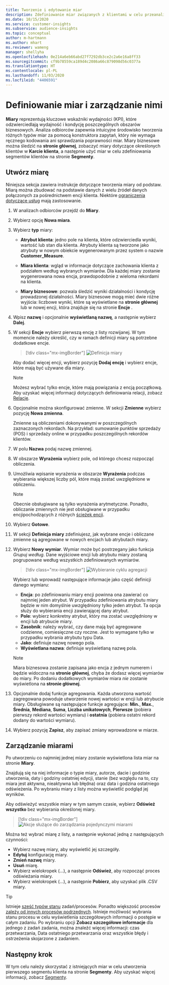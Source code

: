 ```yaml
---
title: Tworzenie i edytowanie miar
description: Zdefiniowanie miar związanych z klientami w celu przeanalizowania i odzwierciedlenia wydajności pewnych obszarów biznesowych.
ms.date: 10/15/2020
ms.service: customer-insights
ms.subservice: audience-insights
ms.topic: conceptual
author: m-hartmann
ms.author: mhart
ms.reviewer: wameng
manager: shellyha
ms.openlocfilehash: 0e214a6eb66abd27f7292db3ce2c2a6e16a8ff33
ms.sourcegitcommit: cf9b78559ca189d4c2086a66c879098d56c0377a
ms.translationtype: HT
ms.contentlocale: pl-PL
ms.lasthandoff: 11/03/2020
ms.locfileid: "4406591"
---
```

# <a name="define-and-manage-measures"></a>Definiowanie miar i zarządzanie nimi

**Miary** reprezentują kluczowe wskaźniki wydajności (KPI), które odzwierciedlają wydajność i kondycję poszczególnych obszarów biznesowych. Analiza odbiorców zapewnia intuicyjne środowisko tworzenia różnych typów miar za pomocą konstruktora zapytań, który nie wymaga ręcznego kodowania ani sprawdzania poprawności miar. Miary biznesowe można śledzić na **stronie głównej**, zobaczyć miary dotyczące określonych klientów w **Karcie klienta**, a następnie użyć miar w celu zdefiniowania segmentów klientów na stronie **Segmenty**.

## <a name="create-a-measure"></a>Utwórz miarę

Niniejsza sekcja zawiera instrukcje dotyczące tworzenia miary od podstaw. Miarą można zbudować na podstawie danych z wielu źródeł danych połączonych za pośrednictwem encji klienta. Niektóre [ograniczenia dotyczące usług](service-limits.md) mają zastosowanie.

1. W analizach odbiorców przejdź do **Miary**.

2. Wybierz opcję **Nowa miara**.

3. Wybierz **typ** miary:

   - **Atrybut klienta**: jedno pole na klienta, które odzwierciedla wyniki, wartość lub stan dla klienta. Atrybuty klienta są tworzone jako atrybuty w nowym obiekcie wygenerowanym przez system o nazwie **Customer_Measure**.

   - **Miara klienta**: wgląd w informacje dotyczące zachowania klienta z podziałem według wybranych wymiarów. Dla każdej miary zostanie wygenerowana nowa encja, prawdopodobnie z wieloma rekordami na klienta.

   - **Miary biznesowe**: pozwala śledzić wyniki działalności i kondycję prowadzonej działalności. Miary biznesowe mogą mieć dwie różne wyjścia: liczbowe wyniki, które są wyświetlane na **stronie głównej** lub w nowej encji, która znajduje się na stronie **Encje** .

4. Wpisz **nazwę** i opcjonalnie **wyświetlaną nazwę**, a następnie wybierz **Dalej**.

5. W sekcji **Encje** wybierz pierwszą encję z listy rozwijanej. W tym momencie należy określić, czy w ramach definicji miary są potrzebne dodatkowe encje.

   > [!div class="mx-imgBorder"]
   > ![Definicja miary](media/measure-definition.png "Definicja miary")

   Aby dodać więcej encji, wybierz pozycję **Dodaj encję** i wybierz encje, które mają być używane dla miary.

   > [!NOTE]
   > Możesz wybrać tylko encje, które mają powiązania z encją początkową. Aby uzyskać więcej informacji dotyczących definiowania relacji, zobacz [Relacje](relationships.md).

6. Opcjonalnie można skonfigurować zmienne. W sekcji **Zmienne** wybierz pozycję **Nowa zmienna**.

   Zmienne są obliczeniami dokonywanymi w poszczególnych zaznaczonych rekordach. Na przykład: sumowanie punktów sprzedaży (POS) i sprzedaży online w przypadku poszczególnych rekordów klientów.

7. W polu **Nazwa** podaj nazwę zmiennej.

8. W obszarze **Wyrażenia** wybierz pole, od którego chcesz rozpocząć obliczenia.

9. Umożliwia wpisanie wyrażenia w obszarze **Wyrażenia** podczas wybierania większej liczby pól, które mają zostać uwzględnione w obliczeniu.

   > [!NOTE]
   > Obecnie obsługiwane są tylko wyrażenia arytmetyczne. Ponadto, obliczanie zmiennych nie jest obsługiwane w przypadku encjipochodzących z różnych [ścieżek encji](relationships.md).

10. Wybierz **Gotowe**.

11. W sekcji **Definicja miary** zdefiniujesz, jak wybrane encje i obliczane zmienne są agregowane w nowych encjach lub atrybutach miary.

12. Wybierz **Nowy wymiar**. Wymiar może być postrzegany jako funkcja *Grupuj według*. Dane wyjściowe encji lub atrybutu miary zostaną pogrupowane według wszystkich zdefiniowanych wymiarów.

    > [!div class="mx-imgBorder"]
    > ![Wybieranie cyklu agregacji](media/measures-businessreport-measure-definition2.png "Wybieranie cyklu agregacji")

    Wybierz lub wprowadź następujące informacje jako część definicji danego wymiaru:

    - **Encja**: po zdefiniowaniu miary encji powinna ona zawierać co najmniej jeden atrybut. W przypadku zdefiniowania atrybutu miary będzie w nim domyślnie uwzględniony tylko jeden atrybut. Ta opcja służy do wybierania encji zawierającej dany atrybut.
    - **Pole**: wybierz konkretny atrybut, który ma zostać uwzględniony w encji lub atrybucie miary.
    - **Zasobnik**: należy wybrać, czy dane mają być agregowane codzienne, comiesięczne czy roczne. Jest to wymagane tylko w przypadku wybrania atrybutu typu Data.
    - **Jako**: definiuje nazwę nowego pola.
    - **Wyświetlana nazwa**: definiuje wyświetlaną nazwę pola.

    > [!NOTE]
    > Miara biznesowa zostanie zapisana jako encja z jednym numerem i będzie widoczna na **stronie głównej**, chyba że dodasz więcej wymiarów do miary. Po dodaniu dodatkowych wymiarów miara *nie* zostanie wyświetlona na **stronie głównej**.

13. Opcjonalnie dodaj funkcje agregowania. Każda utworzona wartość zagregowana powoduje utworzenie nowej wartości w encji lub atrybucie miary. Obsługiwane są następujące funkcje agregujące: **Min.**, **Max.**, **Średnia**, **Mediana**, **Suma**, **Liczba unikatowych**, **Pierwsze** (pobiera pierwszy rekord wartości wymiaru) i **ostatnia** (pobiera ostatni rekord dodany do wartości wymiaru).

14. Wybierz pozycję **Zapisz**, aby zapisać zmiany wprowadzone w miarze.

## <a name="manage-your-measures"></a>Zarządzanie miarami

Po utworzeniu co najmniej jednej miary zostanie wyświetlona lista miar na stronie **Miary**.

Znajdują się na niej informacje o typie miary, autorze, dacie i godzinie utworzenia, daty i godziny ostatniej edycji, stanie (bez względu na to, czy miara jest aktywna, nieaktywna lub błędna) oraz data i godzina ostatniego odświeżenia. Po wybraniu miary z listy można wyświetlić podgląd jej wyników.

Aby odświeżyć wszystkie miary w tym samym czasie, wybierz **Odśwież wszystko** bez wybierania określonej miary.

> [!div class="mx-imgBorder"]
> ![Akcje służące do zarządzania pojedynczymi miarami](media/measure-actions.png "Akcje służące do zarządzania pojedynczymi miarami")

Można też wybrać miarę z listy, a następnie wykonać jedną z następujących czynności:

- Wybierz nazwę miary, aby wyświetlić jej szczegóły.
- **Edytuj** konfigurację miary.
- **Zmień nazwę** miary.
- **Usuń** miarę.
- Wybierz wielokropek (...), a następnie **Odśwież**, aby rozpocząć proces odświeżania miary.
- Wybierz wielokropek (...), a następnie **Pobierz**, aby uzyskać plik .CSV miary.

> [!TIP]
> Istnieje [sześć typów stanu](system.md#status-types) zadań/procesów. Ponadto większość procesów [zależy od innych procesów podrzędnych](system.md#refresh-policies). Istnieje możliwość wybrania stanu procesu w celu wyświetlenia szczegółowych informacji o postępie w całym zadaniu. Po wybraniu opcji **Zobacz szczegółowe informacje** dla jednego z zadań zadania, można znaleźć więcej informacji: czas przetwarzania, Data ostatniego przetwarzania oraz wszystkie błędy i ostrzeżenia skojarzone z zadaniem.

## <a name="next-step"></a>Następny krok

W tym celu należy skorzystać z istniejących miar w celu utworzenia pierwszego segmentu klienta na stronie **Segmenty**. Aby uzyskać więcej informacji, zobacz [Segmenty](segments.md).
